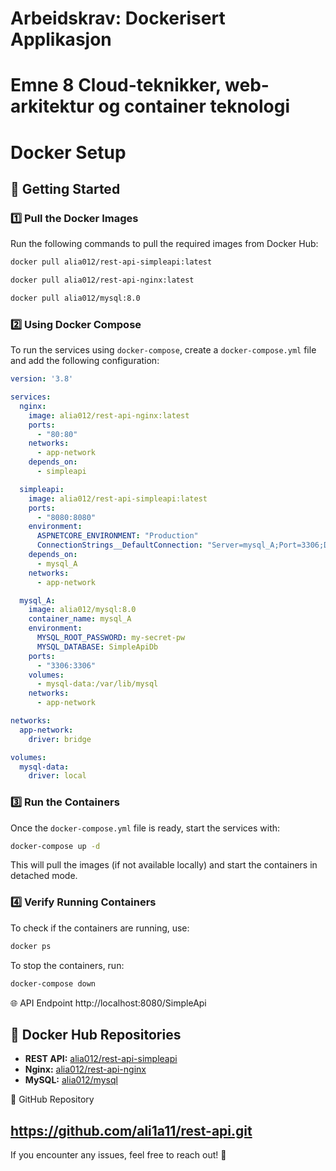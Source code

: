 # Arbeidskrav: Dockerisert Applikasjon
# Emne 8 Cloud-teknikker, web-arkitektur og container teknologi
# Docker Setup

## 🚀 Getting Started

### **1️⃣ Pull the Docker Images**
Run the following commands to pull the required images from Docker Hub:

```sh
docker pull alia012/rest-api-simpleapi:latest

docker pull alia012/rest-api-nginx:latest

docker pull alia012/mysql:8.0
```

### **2️⃣ Using Docker Compose**
To run the services using `docker-compose`, create a `docker-compose.yml` file and add the following configuration:

```yaml
version: '3.8'

services:
  nginx:
    image: alia012/rest-api-nginx:latest
    ports:
      - "80:80"
    networks:
      - app-network
    depends_on:
      - simpleapi

  simpleapi:
    image: alia012/rest-api-simpleapi:latest
    ports:
      - "8080:8080"
    environment:
      ASPNETCORE_ENVIRONMENT: "Production"
      ConnectionStrings__DefaultConnection: "Server=mysql_A;Port=3306;Database=SimpleApiDb;User=root;Password=my-secret-pw;"
    depends_on:
      - mysql_A
    networks:
      - app-network

  mysql_A:
    image: alia012/mysql:8.0
    container_name: mysql_A
    environment:
      MYSQL_ROOT_PASSWORD: my-secret-pw
      MYSQL_DATABASE: SimpleApiDb
    ports:
      - "3306:3306"
    volumes:
      - mysql-data:/var/lib/mysql
    networks:
      - app-network

networks:
  app-network:
    driver: bridge

volumes:
  mysql-data:
    driver: local
```

### **3️⃣ Run the Containers**
Once the `docker-compose.yml` file is ready, start the services with:

```sh
docker-compose up -d
```

This will pull the images (if not available locally) and start the containers in detached mode.

### **4️⃣ Verify Running Containers**
To check if the containers are running, use:

```sh
docker ps
```

To stop the containers, run:

```sh
docker-compose down
```
🌐 API Endpoint
http://localhost:8080/SimpleApi

## 🔗 Docker Hub Repositories
- **REST API:** [alia012/rest-api-simpleapi](https://hub.docker.com/r/alia012/rest-api-simpleapi)
- **Nginx:** [alia012/rest-api-nginx](https://hub.docker.com/r/alia012/rest-api-nginx)
- **MySQL:** [alia012/mysql](https://hub.docker.com/r/alia012/mysql)

🔗 GitHub Repository

https://github.com/ali1a11/rest-api.git
---

If you encounter any issues, feel free to reach out! 🚀

